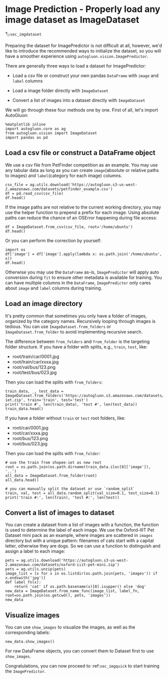 # Image Prediction - Properly load any image dataset as ImageDataset
:label:`sec_imgdataset`

Preparing the dataset for ImagePredictor is not difficult at all, however, we'd like to introduce the
recommended ways to initialize the dataset, so you will have a smoother experience using `autogluon.vision.ImagePredictor`.

There are generally three ways to load a dataset for ImagePredictor:

- Load a csv file or construct your own pandas `DataFrame` with `image` and `label` columns

- Load a image folder directly with `ImageDataset`

- Convert a list of images into a dataset directly with `ImageDataset`

We will go through these four methods one by one. First of all, let's import AutoGluon:

```{.python .input}
%matplotlib inline
import autogluon.core as ag
from autogluon.vision import ImageDataset
import pandas as pd
```

## Load a csv file or construct a DataFrame object

We use a csv file from PetFinder competition as an example. You may use any tabular data as long as you can
create `image`(absolute or relative paths to images) and `label`(category for each image) columns.

```{.python .input}
csv_file = ag.utils.download('https://autogluon.s3-us-west-2.amazonaws.com/datasets/petfinder_example.csv')
df = pd.read_csv(csv_file)
df.head()
```

If the image paths are not relative to the current working directory, you may use the helper function to prepend a prefix for each image. Using absolute paths can reduce the chance of an OSError happening during file access:

```{.python .input}
df = ImageDataset.from_csv(csv_file, root='/home/ubuntu')
df.head()
```

Or you can perform the correction by yourself:

```{.python .input}
import os
df['image'] = df['image'].apply(lambda x: os.path.join('/home/ubuntu', x))
df.head()
```

Otherwise you may use the `DataFrame` as-is, `ImagePredictor` will apply auto conversion during `fit` to ensure other metadata is available for training. You can have multiple columns in the `DataFrame`, `ImagePredictor` only cares about `image` and `label` columns during training.

## Load an image directory

It's pretty common that sometimes you only have a folder of images, organized by the category names. Recursively looping through images is tedious. You can use `ImageDataset.from_folders` or `ImageDataset.from_folder` to avoid implementing recursive search.

The difference between `from_folders` and `from_folder` is the targeting folder structure.
If you have a folder with splits, e.g., `train`, `test`, like:

- root/train/car/0001.jpg
- root/train/car/xxxa.jpg
- root/val/bus/123.png
- root/test/bus/023.jpg

Then you can load the splits with `from_folders`:

```{.python .input}
train_data, _, test_data = ImageDataset.from_folders('https://autogluon.s3.amazonaws.com/datasets/shopee-iet.zip', train='train', test='test')
print('train #', len(train_data), 'test #', len(test_data))
train_data.head()
```

If you have a folder without `train` or `test` root folders, like:

- root/car/0001.jpg
- root/car/xxxa.jpg
- root/bus/123.png
- root/bus/023.jpg

Then you can load the splits with `from_folder`:

```{.python .input}
# use the train from shopee-iet as new root
root = os.path.join(os.path.dirname(train_data.iloc[0]['image']), '..')
all_data = ImageDataset.from_folder(root)
all_data.head()
```

```{.python .input}
# you can manually split the dataset or use `random_split`
train, val, test = all_data.random_split(val_size=0.1, test_size=0.1)
print('train #:', len(train), 'test #:', len(test))
```

## Convert a list of images to dataset

You can create a dataset from a list of images with a function, the function is used to determine the label of each image. We use the Oxford-IIIT Pet Dataset mini pack as an example, where images are scattered in `images` directory but with a unique pattern: filenames of cats start with a capital letter, otherwise they are dogs. So we can use a function to distinguish and assign a label to each image:

```{.python .input}
pets = ag.utils.download('https://autogluon.s3-us-west-2.amazonaws.com/datasets/oxford-iiit-pet-mini.zip')
pets = ag.utils.unzip(pets)
image_list = [x for x in os.listdir(os.path.join(pets, 'images')) if x.endswith('jpg')]
def label_fn(x):
    return 'cat' if os.path.basename(x)[0].isupper() else 'dog'
new_data = ImageDataset.from_name_func(image_list, label_fn, root=os.path.join(os.getcwd(), pets, 'images'))
new_data
```

## Visualize images

You can use `show_images` to visualize the images, as well as the corresponding labels:

```{.python .input}
new_data.show_images()
```

For raw DataFrame objects, you can convert them to Dataset first to use `show_images`.

Congratulations, you can now proceed to :ref:`sec_imgquick` to start training the `ImagePredictor`.
